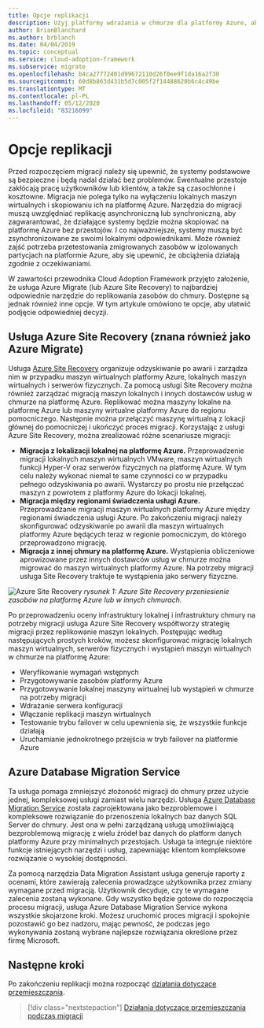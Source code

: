 ```yaml
---
title: Opcje replikacji
description: Użyj platformy wdrażania w chmurze dla platformy Azure, aby zrozumieć proces replikacji i przyczynę replikacji migracji do chmury.
author: BrianBlanchard
ms.author: brblanch
ms.date: 04/04/2019
ms.topic: conceptual
ms.service: cloud-adoption-framework
ms.subservice: migrate
ms.openlocfilehash: b4ca27772401d99672110d26f0ee9f1da16a2f30
ms.sourcegitcommit: 60d8b863d431b5d7c005f2f14488620b6c4c49be
ms.translationtype: MT
ms.contentlocale: pl-PL
ms.lasthandoff: 05/12/2020
ms.locfileid: "83216099"
---
```

# <a name="replication-options"></a>Opcje replikacji

Przed rozpoczęciem migracji należy się upewnić, że systemy podstawowe są bezpieczne i będą nadal działać bez problemów. Ewentualne przestoje zakłócają pracę użytkowników lub klientów, a także są czasochłonne i kosztowne. Migracja nie polega tylko na wyłączeniu lokalnych maszyn wirtualnych i skopiowaniu ich na platformę Azure. Narzędzia do migracji muszą uwzględniać replikację asynchroniczną lub synchroniczną, aby zagwarantować, że działające systemy będzie można skopiować na platformę Azure bez przestojów. I co najważniejsze, systemy muszą być zsynchronizowane ze swoimi lokalnymi odpowiednikami. Może również zajść potrzeba przetestowania zmigrowanych zasobów w izolowanych partycjach na platformie Azure, aby się upewnić, że obciążenia działają zgodnie z oczekiwaniami.

W zawartości przewodnika Cloud Adoption Framework przyjęto założenie, że usługa Azure Migrate (lub Azure Site Recovery) to najbardziej odpowiednie narzędzie do replikowania zasobów do chmury. Dostępne są jednak również inne opcje. W tym artykule omówiono te opcje, aby ułatwić podjęcie odpowiedniej decyzji.

## <a name="azure-site-recovery-also-known-as-azure-migrate"></a>Usługa Azure Site Recovery (znana również jako Azure Migrate)

Usługa [Azure Site Recovery](https://docs.microsoft.com/azure/site-recovery/site-recovery-overview) organizuje odzyskiwanie po awarii i zarządza nim w przypadku maszyn wirtualnych platformy Azure, lokalnych maszyn wirtualnych i serwerów fizycznych. Za pomocą usługi Site Recovery można również zarządzać migracją maszyn lokalnych i innych dostawców usług w chmurze na platformę Azure. Replikować można maszyny lokalne na platformę Azure lub maszyny wirtualne platformy Azure do regionu pomocniczego. Następnie można przełączyć maszynę wirtualną z lokacji głównej do pomocniczej i ukończyć proces migracji. Korzystając z usługi Azure Site Recovery, można zrealizować różne scenariusze migracji:

- **Migracja z lokalizacji lokalnej na platformę Azure.** Przeprowadzenie migracji lokalnych maszyn wirtualnych VMware, maszyn wirtualnych funkcji Hyper-V oraz serwerów fizycznych na platformę Azure. W tym celu należy wykonać niemal te same czynności co w przypadku pełnego odzyskiwania po awarii. Wystarczy po prostu nie przełączać maszyn z powrotem z platformy Azure do lokacji lokalnej.
- **Migracja między regionami świadczenia usługi Azure.** Przeprowadzanie migracji maszyn wirtualnych platformy Azure między regionami świadczenia usługi Azure. Po zakończeniu migracji należy skonfigurować odzyskiwanie po awarii dla maszyn wirtualnych platformy Azure będących teraz w regionie pomocniczym, do którego przeprowadzono migrację.
- **Migracja z innej chmury na platformę Azure.** Wystąpienia obliczeniowe aprowizowane przez innych dostawców usług w chmurze można migrować do maszyn wirtualnych platformy Azure. Na potrzeby migracji usługa Site Recovery traktuje te wystąpienia jako serwery fizyczne.

![Azure Site Recovery ](../../../_images/migrate/asr-replication-image.png)
 _rysunek 1: Azure Site Recovery przeniesienie zasobów na platformę Azure lub w innych chmurach._

Po przeprowadzeniu oceny infrastruktury lokalnej i infrastruktury chmury na potrzeby migracji usługa Azure Site Recovery współtworzy strategię migracji przez replikowanie maszyn lokalnych. Postępując według następujących prostych kroków, możesz skonfigurować migrację lokalnych maszyn wirtualnych, serwerów fizycznych i wystąpień maszyn wirtualnych w chmurze na platformę Azure:

- Weryfikowanie wymagań wstępnych
- Przygotowywanie zasobów platformy Azure
- Przygotowywanie lokalnej maszyny wirtualnej lub wystąpień w chmurze na potrzeby migracji
- Wdrażanie serwera konfiguracji
- Włączanie replikacji maszyn wirtualnych
- Testowanie trybu failover w celu upewnienia się, że wszystkie funkcje działają
- Uruchamianie jednokrotnego przejścia w tryb failover na platformie Azure

## <a name="azure-database-migration-service"></a>Azure Database Migration Service

Ta usługa pomaga zmniejszyć złożoność migracji do chmury przez użycie jednej, kompleksowej usługi zamiast wielu narzędzi. Usługa [Azure Database Migration Service](https://docs.microsoft.com/azure/dms/dms-overview) została zaprojektowana jako bezproblemowe i kompleksowe rozwiązanie do przenoszenia lokalnych baz danych SQL Server do chmury. Jest ona w pełni zarządzaną usługą umożliwiającą bezproblemową migrację z wielu źródeł baz danych do platform danych platformy Azure przy minimalnych przestojach. Usługa ta integruje niektóre funkcje istniejących narzędzi i usług, zapewniając klientom kompleksowe rozwiązanie o wysokiej dostępności.

Za pomocą narzędzia Data Migration Assistant usługa generuje raporty z ocenami, które zawierają zalecenia prowadzące użytkownika przez zmiany wymagane przed migracją. Użytkownik decyduje, czy te wymagane zalecenia zostaną wykonane. Gdy wszystko będzie gotowe do rozpoczęcia procesu migracji, usługa Azure Database Migration Service wykona wszystkie skojarzone kroki. Możesz uruchomić proces migracji i spokojnie pozostawić go bez nadzoru, mając pewność, że podczas jego wykonywania zostaną wybrane najlepsze rozwiązania określone przez firmę Microsoft.

## <a name="next-steps"></a>Następne kroki

Po zakończeniu replikacji można rozpocząć [działania dotyczące przemieszczania](./stage.md).

> [!div class="nextstepaction"]
> [Działania dotyczące przemieszczania podczas migracji](./stage.md)
